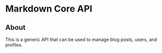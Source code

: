 # Markdown Core API

## About

This is a generic API that can be used to manage blog posts, users, and profiles.
